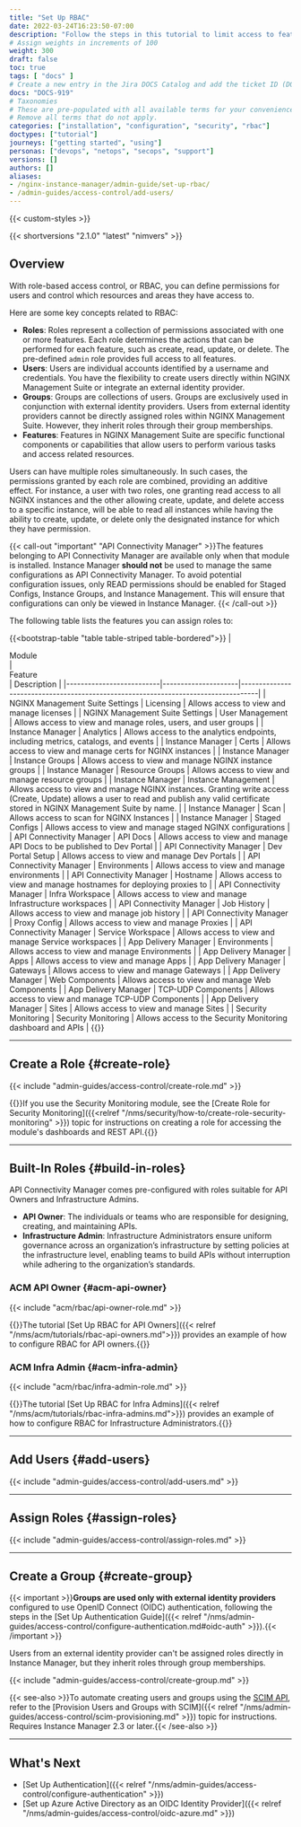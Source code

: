 ```yaml
---
title: "Set Up RBAC"
date: 2022-03-24T16:23:50-07:00
description: "Follow the steps in this tutorial to limit access to features using role-based access control (RBAC)."
# Assign weights in increments of 100
weight: 300
draft: false
toc: true
tags: [ "docs" ]
# Create a new entry in the Jira DOCS Catalog and add the ticket ID (DOCS-<number>) below
docs: "DOCS-919"
# Taxonomies
# These are pre-populated with all available terms for your convenience.
# Remove all terms that do not apply.
categories: ["installation", "configuration", "security", "rbac"]
doctypes: ["tutorial"]
journeys: ["getting started", "using"]
personas: ["devops", "netops", "secops", "support"]
versions: []
authors: []
aliases:
- /nginx-instance-manager/admin-guide/set-up-rbac/
- /admin-guides/access-control/add-users/
---
```


{{< custom-styles >}}

{{< shortversions "2.1.0" "latest" "nimvers" >}}

## Overview

With role-based access control, or RBAC, you can define permissions for users and control which resources and areas they have access to.

Here are some key concepts related to RBAC:

- **Roles**: Roles represent a collection of permissions associated with one or more features. Each role determines the actions that can be performed for each feature, such as create, read, update, or delete. The pre-defined `admin` role provides full access to all features.
- **Users**: Users are individual accounts identified by a username and credentials. You have the flexibility to create users directly within NGINX Management Suite or integrate an external identity provider.
- **Groups**: Groups are collections of users. Groups are exclusively used in conjunction with external identity providers. Users from external identity providers cannot be directly assigned roles within NGINX Management Suite. However, they inherit roles through their group memberships.
- **Features**: Features in NGINX Management Suite are specific functional components or capabilities that allow users to perform various tasks and access related resources. 

Users can have multiple roles simultaneously. In such cases, the permissions granted by each role are combined, providing an additive effect. For instance, a user with two roles, one granting read access to all NGINX instances and the other allowing create, update, and delete access to a specific instance, will be able to read all instances while having the ability to create, update, or delete only the designated instance for which they have permission.


{{< call-out "important" "API Connectivity Manager" >}}The features belonging to API Connectivity Manager are available only when that module is installed.
Instance Manager **should not** be used to manage the same configurations as API Connectivity Manager. To avoid potential configuration issues, only READ permissions should be enabled for Staged Configs, Instance Groups, and Instance Management. This will ensure that configurations can only be viewed in Instance Manager. {{< /call-out >}}

The following table lists the features you can assign roles to:

{{<bootstrap-table "table table-striped table-bordered">}}
| <div style="width:250px">Module</div>                   | <div style="width:200px">Feature</div>             | Description                                        |
|--------------------------|---------------------|-----------------------------------------------------------------------------------|
| NGINX Management Suite Settings                | Licensing                    | Allows access to view and manage licenses          |
| NGINX Management Suite Settings                | User Management              | Allows access to view and manage roles, users, and user groups |
| Instance Manager         | Analytics           | Allows access to the analytics endpoints, including metrics, catalogs, and events |
| Instance Manager         | Certs               | Allows access to view and manage certs for NGINX instances                        |
| Instance Manager         | Instance Groups     | Allows access to view and manage NGINX instance groups                            |
| Instance Manager         | Resource Groups     | Allows access to view and manage resource groups                                  |
| Instance Manager         | Instance Management | Allows access to view and manage NGINX instances. Granting write access (Create, Update) allows a user to read and publish any valid certificate stored in NGINX Management Suite by name. |
| Instance Manager         | Scan                | Allows access to scan for NGINX Instances                                         |
| Instance Manager         | Staged Configs      | Allows access to view and manage staged NGINX configurations                      |
| API Connectivity Manager | API Docs            | Allows access to view and manage API Docs to be published to Dev Portal           |
| API Connectivity Manager | Dev Portal Setup    | Allows access to view and manage Dev Portals                                      |
| API Connectivity Manager | Environments        | Allows access to view and manage environments                                     |
| API Connectivity Manager | Hostname            | Allows access to view and manage hostnames for deploying proxies to               |
| API Connectivity Manager | Infra Workspace     | Allows access to view and manage Infrastructure workspaces                        |
| API Connectivity Manager | Job History         | Allows access to view and manage job history                                      |
| API Connectivity Manager | Proxy Config        | Allows access to view and manage Proxies                                          |
| API Connectivity Manager | Service Workspace   | Allows access to view and manage Service workspaces                               |
| App Delivery Manager     | Environments        | Allows access to view and manage Environments |
| App Delivery Manager     | Apps                | Allows access to view and manage Apps |
| App Delivery Manager     | Gateways            | Allows access to view and manage Gateways |
| App Delivery Manager     | Web Components      | Allows access to view and manage Web Components |
| App Delivery Manager     | TCP-UDP Components  | Allows access to view and manage TCP-UDP Components |
| App Delivery Manager     | Sites               | Allows access to view and manage Sites |
| Security Monitoring      | Security Monitoring | Allows access to the Security Monitoring dashboard and APIs                       |
{{</bootstrap-table>}}

---

## Create a Role {#create-role}

{{< include "admin-guides/access-control/create-role.md" >}}

{{<see-also>}}If you use the Security Monitoring module, see the [Create Role for Security Monitoring]({{<relref "/nms/security/how-to/create-role-security-monitoring" >}}) topic for instructions on creating a role for accessing the module's dashboards and REST API.{{</see-also>}}

---

## Built-In Roles {#build-in-roles}

API Connectivity Manager comes pre-configured with roles suitable for API Owners and Infrastructure Admins.

- **API Owner**: The individuals or teams who are responsible for designing, creating, and maintaining APIs.
- **Infrastructure Admin**: Infrastructure Administrators ensure uniform governance across an organization’s infrastructure by setting policies at the infrastructure level, enabling teams to build APIs without interruption while adhering to the organization’s standards.

### ACM API Owner {#acm-api-owner}

{{< include "acm/rbac/api-owner-role.md" >}}

{{<see-also>}}The tutorial [Set Up RBAC for API Owners]({{< relref "/nms/acm/tutorials/rbac-api-owners.md">}}) provides an example of how to configure RBAC for API owners.{{</see-also>}}

### ACM Infra Admin {#acm-infra-admin}

{{< include "acm/rbac/infra-admin-role.md" >}}

{{<see-also>}}The tutorial [Set Up RBAC for Infra Admins]({{< relref "/nms/acm/tutorials/rbac-infra-admins.md">}}) provides an example of how to configure RBAC for Infrastructure Administrators.{{</see-also>}}

---

## Add Users {#add-users}

{{< include "admin-guides/access-control/add-users.md" >}}

---

## Assign Roles {#assign-roles}

{{< include "admin-guides/access-control/assign-roles.md" >}}

---

## Create a Group {#create-group}

{{< important >}}**Groups are used only with external identity providers** configured to use OpenID Connect (OIDC) authentication, following the steps in the [Set Up Authentication Guide]({{< relref "/nms/admin-guides/access-control/configure-authentication.md#oidc-auth" >}}).{{< /important >}}

Users from an external identity provider can't be assigned roles directly in Instance Manager, but they inherit roles through group memberships.

{{< include "admin-guides/access-control/create-group.md" >}}

{{< see-also >}}To automate creating users and groups using the [SCIM API](http://www.simplecloud.info), refer to the [Provision Users and Groups with SCIM]({{< relref "/nms/admin-guides/access-control/scim-provisioning.md" >}}) topic for instructions. Requires Instance Manager 2.3 or later.{{< /see-also >}}

---

## What's Next

- [Set Up Authentication]({{< relref "/nms/admin-guides/access-control/configure-authentication" >}})
- [Set up Azure Active Directory as an OIDC Identity Provider]({{< relref "/nms/admin-guides/access-control/oidc-azure.md" >}})
